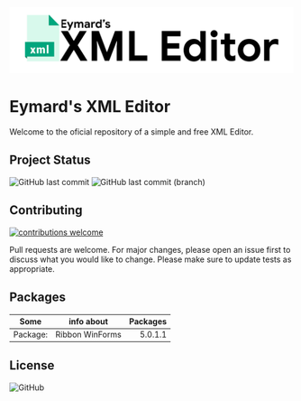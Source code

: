 ![Project Logo](https://github.com/MardSilva/Eymards-Xml-Editor/blob/master/logos/logo.png)

# Eymard's XML Editor

Welcome to the oficial repository of a simple and free XML Editor.

## Project Status
![GitHub last commit](https://img.shields.io/github/last-commit/MardSilva/Eymards-Xml-Editor)
![GitHub last commit (branch)](https://img.shields.io/github/last-commit/MardSilva/Eymards-Xml-Editor/master)


## Contributing 
[![contributions welcome](https://img.shields.io/badge/contributions-welcome-brightgreen.svg?style=flat)](https://github.com/MardSilva/Eymards-Xml-Editor/issues)

Pull requests are welcome. 
For major changes, please open an issue first to discuss what you would like to change. Please make sure to update tests as appropriate.

## Packages
| Some     	|    info about   	| Packages 	|
|----------	|:---------------:	|---------:	|
| Package: 	| Ribbon WinForms 	|  5.0.1.1 	|

## License
![GitHub](https://img.shields.io/github/license/MardSilva/Eymards-Xml-Editor)
